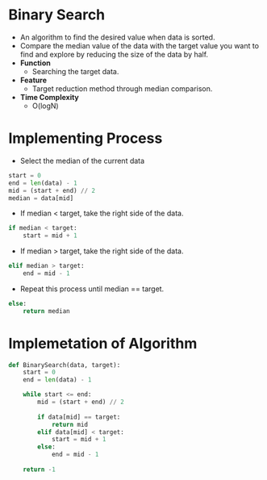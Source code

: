 # Binary Search
- An algorithm to find the desired value when data is sorted.
- Compare the median value of the data with the target value you want to find and explore by reducing the size of the data by half.
- **Function**
    - Searching the target data.
- **Feature**
    - Target reduction method through median comparison.
- **Time Complexity**
    - O(logN)

# Implementing Process
- Select the median of the current data
```python
start = 0
end = len(data) - 1
mid = (start + end) // 2
median = data[mid]
```
- If median < target, take the right side of the data.
```python
if median < target:
    start = mid + 1
```
- If median > target, take the right side of the data.
```python        
elif median > target:
    end = mid - 1
```
- Repeat this process until median == target.
```python
else:
    return median
```

# Implemetation of Algorithm
```python
def BinarySearch(data, target):
    start = 0
    end = len(data) - 1

    while start <= end:        
        mid = (start + end) // 2
        
        if data[mid] == target:
            return mid
        elif data[mid] < target:
            start = mid + 1 
        else:
            end = mid - 1
            
    return -1
```
